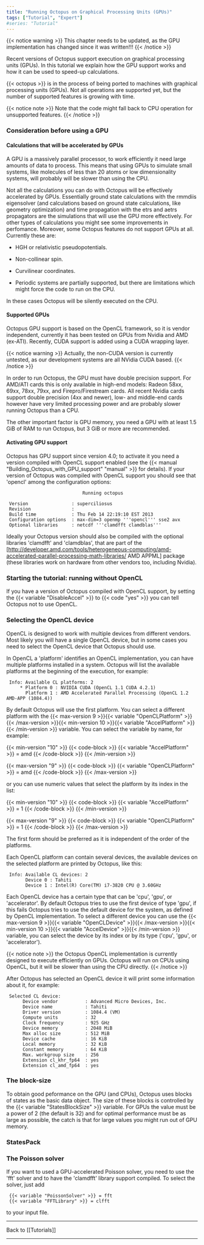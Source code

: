 ```yaml
---
title: "Running Octopus on Graphical Processing Units (GPUs)"
tags: ["Tutorial", "Expert"]
#series: "Tutorial"
---
```



{{< notice warning >}}
This chapter needs to be updated, as the GPU implementation has changed since it was written!!!
{{< /notice >}}


Recent versions of Octopus support execution on graphical processing
units (GPUs). In this tutorial we explain how the GPU support works
and how it can be used to speed-up calculations.

{{< octopus >}} is in the process of being ported to machines with graphical processing units (GPUs). Not all operations are supported yet, but the number of supported features is growing with time. 

{{< notice note >}}
Note that the code might fall back to CPU operation for unsupported features. 
{{< /notice >}}

###  Consideration before using a GPU  

####   Calculations that will be accelerated by GPUs  

A GPU is a massively parallel processor, to work efficiently it need
large amounts of data to process. This means that using GPUs to
simulate small systems, like molecules of less than 20 atoms or low
dimensionality systems, will probably will be slower than using the CPU.

Not all the calculations you can do with Octopus will be effectively
accelerated by GPUs. Essentially ground state calculations with the
rmmdiis eigensolver (and calculations based on ground state calculations, like geometry optimization) and time propagation with the etrs and aetrs
propagators are the simulations that will use the GPU more
effectively. For other types of calculations you might see some
improvements in perfomance. Moreover, some Octopus features do not
support GPUs at all. Currently these are:

* HGH or relativistic pseudopotentials.
* Non-collinear spin.
* Curvilinear coordinates.

* Periodic systems are partially supported, but there are limitations which might force the code to run on the CPU.

In these cases Octopus will be silently executed on the CPU.

####  Supported GPUs  

Octopus GPU support is based on the OpenCL framework, so it is vendor
independent, currently it has been tested on GPUs from Nvidia and AMD
(ex-ATI). Recently, CUDA support is added using a CUDA wrapping layer.

{{< notice warning >}}
Actually, the non-CUDA version is currently untested, as our development systems are all NVidia CUDA based.
{{< /notice >}}

In order to run Octopus, the GPU must have double precision
support. For AMD/ATI cards this is only available in high-end models:
Radeon 58xx, 69xx, 78xx, 79xx, and Firepro/Firestream cards. All
recent Nvidia cards support double precision (4xx and newer), low- and
middle-end cards however have very limited processing power and are
probably slower running Octopus than a CPU.

The other important factor is GPU memory, you need a GPU with at least
1.5 GiB of RAM to run Octopus, but 3 GiB or more are recommended. 


####  Activating GPU support  

Octopus has GPU support since version 4.0; to activate it you need a version compiled with OpenCL support enabled (see the {{< manual "Building_Octopus_with_GPU_support" "manual" >}} for details). If your version of Octopus was compiled with OpenCL support you should see that 'opencl' among the configuration options:

```text
                            Running octopus
 
 Version                : superciliosus
 Revision               :
 Build time             : Thu Feb 14 22:19:10 EST 2013
 Configuration options  : max-dim=3 openmp '''opencl''' sse2 avx
 Optional libraries     : netcdf '''clamdfft clamdblas'''
```

Ideally your Octopus version should also be compiled with the optional libraries 'clamdfft' and  'clamdblas', that are part of the [http://developer.amd.com/tools/heterogeneous-computing/amd-accelerated-parallel-processing-math-libraries/ AMD APPML] package (these libraries work on hardware from other vendors too, including Nvidia).

###  Starting the tutorial: running without OpenCL  

If you have a version of Octopus compiled with OpenCL support, by setting the {{< variable "DisableAccel" >}} to {{< code "yes" >}} you can tell Octopus not to use OpenCL.

###  Selecting the OpenCL device  

OpenCL is designed to work with multiple devices from different vendors. Most likely you will have a single OpenCL device, but in some cases you need to select the OpenCL device that Octopus should use.

In OpenCL a 'platform' identifies an OpenCL implementation, you can have multiple platforms installed in a system. Octopus will list the available platforms at the beginning of the execution, for example:

```text
 Info: Available CL platforms: 2
     * Platform 0 : NVIDIA CUDA (OpenCL 1.1 CUDA 4.2.1)
       Platform 1 : AMD Accelerated Parallel Processing (OpenCL 1.2 AMD-APP (1084.4))
```

By default Octopus will use the first platform. You can select a different platform with the 
{{< max-version 9 >}}{{< variable "OpenCLPlatform" >}}{{< /max-version >}}{{< min-version 10 >}}{{< variable "AccelPlatform" >}}{{< /min-version >}} 
variable. You can select the variable by name, for example:

{{< min-version "10" >}}
{{< code-block >}}
{{< variable "AccelPlatform" >}} = amd
{{< /code-block >}}
{{< /min-version  >}}

{{< max-version "9" >}}
{{< code-block >}}
{{< variable "OpenCLPlatform" >}} = amd
{{< /code-block >}}
{{< /max-version  >}}

or you can use numeric values that select the platform by its index in the list:

{{< min-version "10" >}}
{{< code-block >}}
{{< variable "AccelPlatform" >}} = 1
{{< /code-block >}}
{{< /min-version >}}

{{< max-version "9" >}}
{{< code-block >}}
{{< variable "OpenCLPlatform" >}} = 1
{{< /code-block >}}
{{< /max-version >}}

The first form should be preferred as it is independent of the order of the platforms.

Each OpenCL platform can contain several devices, the available devices on the selected platform are printed by Octopus, like this:

```text
 Info: Available CL devices: 2
       Device 0 : Tahiti
       Device 1 : Intel(R) Core(TM) i7-3820 CPU @ 3.60GHz
```

Each OpenCL device has a certain type that can be 'cpu', 'gpu', or 'accelerator'. By default Octopus tries to use the first device of type 'gpu', if this fails Octopus tries to use the default device for the system, as defined by OpenCL implementation. To select a different device you can use the 
{{< max-version 9 >}}{{< variable "OpenCLDevice" >}}{{< /max-version >}}{{< min-version 10 >}}{{< variable "AccelDevice" >}}{{< /min-version >}} variable, you can select the device by its index or by its type ('cpu', 'gpu', or 'accelerator').

{{< notice note >}}
the Octopus OpenCL implementation is currently designed to execute efficiently on GPUs. Octopus will run on CPUs using OpenCL, but it will be slower than using the CPU directly.
{{< /notice >}}

After Octopus has selected an OpenCL device it will print some information about it, for example:

```text
 Selected CL device:
      Device vendor          : Advanced Micro Devices, Inc.
      Device name            : Tahiti
      Driver version         : 1084.4 (VM)
      Compute units          : 32
      Clock frequency        : 925 GHz
      Device memory          : 2048 MiB
      Max alloc size         : 512 MiB
      Device cache           : 16 KiB
      Local memory           : 32 KiB
      Constant memory        : 64 KiB
      Max. workgroup size    : 256
      Extension cl_khr_fp64  : yes
      Extension cl_amd_fp64  : yes
```



###  The block-size  

To obtain good peformance on the GPU (and CPUs), Octopus uses blocks of states as the basic data object. The size of these blocks is controlled by the {{< variable "StatesBlockSize" >}} variable. For GPUs the value must be a power of 2 (the default is 32) and for optimal performance must be as large as possible, the catch is that for large values you might run out of GPU memory.

###  StatesPack  

###  The Poisson solver  

If you want to used a GPU-accelerated Poisson solver, you need to use the 'fft' solver and to have the 'clamdfft' library support compiled. To select the solver, just add

```text
 {{< variable "PoissonSolver" >}} = fft
 {{< variable "FFTLibrary" >}} = clfft
```

to your input file.


<span class=noprint><hr>
Back to [[Tutorials]]



---------------------------------------------
